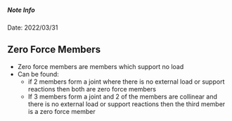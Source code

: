 ##### Note Info
Date: 2022/03/31
## Zero Force Members
- Zero force members are members which support no load
- Can be found:
	- if 2 members form a joint where there is no external load or support reactions then both are zero force members
	- If 3 members form a joint and 2 of the members are collinear and there is no external load or support reactions then the third member is a zero force member